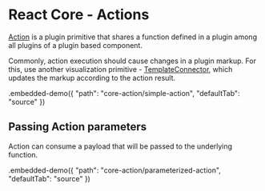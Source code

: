 # React Core - Actions

[Action](../reference/action.md) is a plugin primitive that shares a function defined in a plugin among all plugins of a plugin based component.

Commonly, action execution should cause changes in a plugin markup. For this, use another visualization primitive - [TemplateConnector](../reference/template-connector.md), which updates the markup according to the action result.

.embedded-demo({ "path": "core-action/simple-action", "defaultTab": "source" })

## Passing Action parameters

Action can consume a payload that will be passed to the underlying function.

.embedded-demo({ "path": "core-action/parameterized-action", "defaultTab": "source" })
